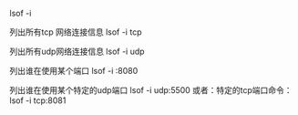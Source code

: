 lsof -i

列出所有tcp 网络连接信息
lsof -i tcp

列出所有udp网络连接信息
lsof -i udp

列出谁在使用某个端口
lsof -i :8080

列出谁在使用某个特定的udp端口
lsof -i udp:5500
或者：特定的tcp端口命令：
lsof -i tcp:8081